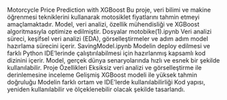 Motorcycle Price Prediction with XGBoost
Bu proje, veri bilimi ve makine öğrenmesi tekniklerini kullanarak motosiklet fiyatlarını tahmin etmeyi amaçlamaktadır. Model, veri analizi, özellik mühendisliği ve XGBoost algoritmasıyla optimize edilmiştir.
Dosyalar
motobike(1).ipynb
Veri analizi süreci, keşifsel veri analizi (EDA), görselleştirmeler ve adım adım model hazırlama sürecini içerir.
SavingModel.ipynb
Modelin deploy edilmesi ve farklı Python IDE’lerinde çalıştırılabilmesi için hazırlanmış kapsamlı kod dizinini içerir. Model, gerçek dünya senaryolarında hızlı ve esnek bir şekilde kullanılabilir.
Proje Özellikleri
Eksiksiz veri analizi ve görselleştirme ile derinlemesine inceleme
Gelişmiş XGBoost modeli ile yüksek tahmin doğruluğu
Modelin farklı ortam ve IDE’lerde kullanılabilirliği
Kod yapısı, yeniden kullanılabilir ve ölçeklenebilir olacak şekilde tasarlandı.
